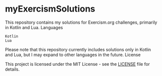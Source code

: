 # myExercismSolutions
This repository contains my solutions for Exercism.org challenges, primarily in Kotlin and Lua.
Languages

    Kotlin
    Lua

Please note that this repository currently includes solutions only in Kotlin and Lua, but I may expand to other languages in the future.
License

This project is licensed under the MIT License - see the [LICENSE]([url](https://github.com/gilarc/myExercismSolutions/blob/main/LICENSE)https://github.com/gilarc/myExercismSolutions/blob/main/LICENSE) file for details.

